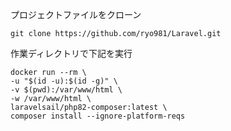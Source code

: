 プロジェクトファイルをクローン  

    git clone https://github.com/ryo981/Laravel.git

作業ディレクトリで下記を実行  

    docker run --rm \
    -u "$(id -u):$(id -g)" \
    -v $(pwd):/var/www/html \
    -w /var/www/html \
    laravelsail/php82-composer:latest \
    composer install --ignore-platform-reqs